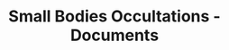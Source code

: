 ---
title: Small Bodies Occultations - Documents
permalink: /resource/occ/documents.html
layout: collection
dataset: urn-nasa-pds-smallbodiesoccultations-document
tags: [physicalProperties]
---